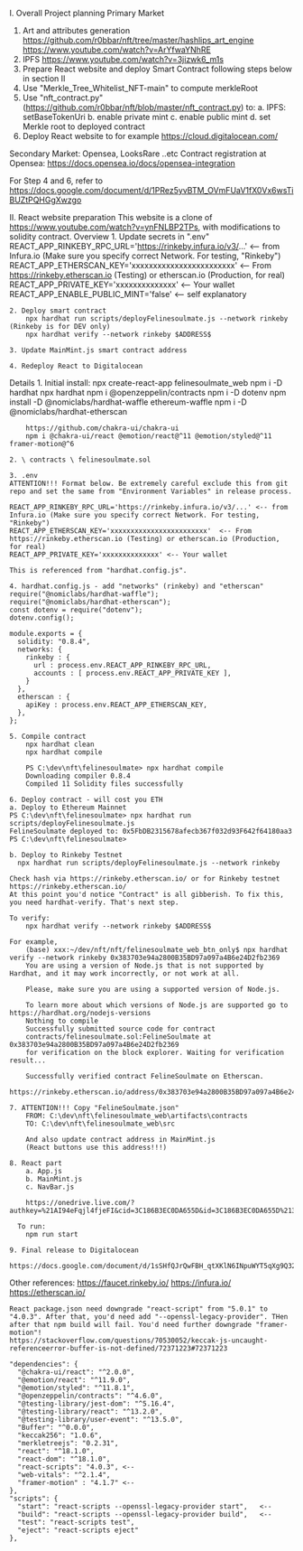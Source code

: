 I. Overall Project planning
Primary Market
  1. Art and attributes generation
    https://github.com/r0bbar/nft/tree/master/hashlips_art_engine
    https://www.youtube.com/watch?v=ArYfwaYNhRE 
  2. IPFS https://www.youtube.com/watch?v=3jizwk6_m1s
  3. Prepare React website and deploy Smart Contract following steps below in section II
  4. Use "Merkle_Tree_Whitelist_NFT-main" to compute merkleRoot
  5. Use "nft_contract.py" (https://github.com/r0bbar/nft/blob/master/nft_contract.py) to:
    a. IPFS: setBaseTokenUri
    b. enable private mint
    c. enable public mint
    d. set Merkle root to deployed contract
  6. Deploy React website to for example https://cloud.digitalocean.com/

Secondary Market: Opensea, LooksRare ..etc
  Contract registration at Opensea: https://docs.opensea.io/docs/opensea-integration 

For Step 4 and 6, refer to https://docs.google.com/document/d/1PRez5yvBTM_OVmFUaV1fX0Vx6wsTiBUZtPQHGgXwzgo

II. React website preparation
This website is a clone of https://www.youtube.com/watch?v=ynFNLBP2TPs, with modifications to solidity contract.
  Overview
    1. Update secrets in ".env"
      REACT_APP_RINKEBY_RPC_URL='https://rinkeby.infura.io/v3/...'  <-- from Infura.io (Make sure you specify correct Network. For testing, "Rinkeby")
      REACT_APP_ETHERSCAN_KEY='xxxxxxxxxxxxxxxxxxxxxxxx'            <-- From https://rinkeby.etherscan.io (Testing) or etherscan.io (Production, for real)
      REACT_APP_PRIVATE_KEY='xxxxxxxxxxxxxx'                        <-- Your wallet
      REACT_APP_ENABLE_PUBLIC_MINT='false'                          <-- self explanatory

    2. Deploy smart contract
        npx hardhat run scripts/deployFelinesoulmate.js --network rinkeby (Rinkeby is for DEV only)
        npx hardhat verify --network rinkeby $ADDRESS$

    3. Update MainMint.js smart contract address

    4. Redeploy React to Digitalocean

  Details
    1. Initial install:
        npx create-react-app felinesoulmate_web
        npm i -D hardhat
        npx hardhat
        npm i @openzeppelin/contracts
        npm i -D dotenv
        npm install -D @nomiclabs/hardhat-waffle ethereum-waffle 
        npm i -D @nomiclabs/hardhat-etherscan
        
        https://github.com/chakra-ui/chakra-ui
        npm i @chakra-ui/react @emotion/react@^11 @emotion/styled@^11 framer-motion@^6

    2. \ contracts \ felinesoulmate.sol

    3. .env 
    ATTENTION!!! Format below. Be extremely careful exclude this from git repo and set the same from "Environment Variables" in release process.

    REACT_APP_RINKEBY_RPC_URL='https://rinkeby.infura.io/v3/...' <-- from Infura.io (Make sure you specify correct Network. For testing, "Rinkeby")
    REACT_APP_ETHERSCAN_KEY='xxxxxxxxxxxxxxxxxxxxxxxx'  <-- From https://rinkeby.etherscan.io (Testing) or etherscan.io (Production, for real)
    REACT_APP_PRIVATE_KEY='xxxxxxxxxxxxxx' <-- Your wallet

    This is referenced from "hardhat.config.js".

    4. hardhat.config.js - add "networks" (rinkeby) and "etherscan"
    require("@nomiclabs/hardhat-waffle");
    require("@nomiclabs/hardhat-etherscan");
    const dotenv = require("dotenv");
    dotenv.config();

    module.exports = {
      solidity: "0.8.4",
      networks: {
        rinkeby : {
          url : process.env.REACT_APP_RINKEBY_RPC_URL,
          accounts : [ process.env.REACT_APP_PRIVATE_KEY ],
        }
      },
      etherscan : {
        apiKey : process.env.REACT_APP_ETHERSCAN_KEY,
      },
    };

    5. Compile contract
        npx hardhat clean
        npx hardhat compile

        PS C:\dev\nft\felinesoulmate> npx hardhat compile
        Downloading compiler 0.8.4
        Compiled 11 Solidity files successfully

    6. Deploy contract - will cost you ETH
    a. Deploy to Ethereum Mainnet
    PS C:\dev\nft\felinesoulmate> npx hardhat run scripts/deployFelinesoulmate.js
    FelineSoulmate deployed to: 0x5FbDB2315678afecb367f032d93F642f64180aa3
    PS C:\dev\nft\felinesoulmate>

    b. Deploy to Rinkeby Testnet
      npx hardhat run scripts/deployFelinesoulmate.js --network rinkeby

    Check hash via https://rinkeby.etherscan.io/ or for Rinkeby testnet https://rinkeby.etherscan.io/
    At this point you'd notice "Contract" is all gibberish. To fix this, you need hardhat-verify. That's next step.

    To verify:
        npx hardhat verify --network rinkeby $ADDRESS$
      
    For example,
        (base) xxx:~/dev/nft/nft/felinesoulmate_web_btn_only$ npx hardhat verify --network rinkeby 0x383703e94a2800B35BD97a097a4B6e24D2fb2369
        You are using a version of Node.js that is not supported by Hardhat, and it may work incorrectly, or not work at all.

        Please, make sure you are using a supported version of Node.js.

        To learn more about which versions of Node.js are supported go to https://hardhat.org/nodejs-versions
        Nothing to compile
        Successfully submitted source code for contract
        contracts/felinesoulmate.sol:FelineSoulmate at 0x383703e94a2800B35BD97a097a4B6e24D2fb2369
        for verification on the block explorer. Waiting for verification result...

        Successfully verified contract FelineSoulmate on Etherscan.
        https://rinkeby.etherscan.io/address/0x383703e94a2800B35BD97a097a4B6e24D2fb2369#code

    7. ATTENTION!!! Copy "FelineSoulmate.json"
        FROM: C:\dev\nft\felinesoulmate_web\artifacts\contracts
        TO: C:\dev\nft\felinesoulmate_web\src

        And also update contract address in MainMint.js
        (React buttons use this address!!!)

    8. React part
        a. App.js
        b. MainMint.js
        c. NavBar.js

        https://onedrive.live.com/?authkey=%21AI94eFqjl4fjeFI&cid=3C186B3EC0DA655D&id=3C186B3EC0DA655D%2130070&parId=3C186B3EC0DA655D%2130067&action=locate 

      To run:
        npm run start

    9. Final release to Digitalocean
      https://docs.google.com/document/d/1sSHfQJrQwFBH_qtXKlN6INpuWYT5qXg9Q32gRrqvr9M

Other references:
    https://faucet.rinkeby.io/
    https://infura.io/
    https://etherscan.io/

    React package.json need downgrade "react-script" from "5.0.1" to "4.0.3". After that, you'd need add "--openssl-legacy-provider". THen after that npm build will fail. You'd need further downgrade "framer-motion"!
    https://stackoverflow.com/questions/70530052/keccak-js-uncaught-referenceerror-buffer-is-not-defined/72371223#72371223

    "dependencies": {
      "@chakra-ui/react": "^2.0.0",
      "@emotion/react": "^11.9.0",
      "@emotion/styled": "^11.8.1",
      "@openzeppelin/contracts": "^4.6.0",
      "@testing-library/jest-dom": "^5.16.4",
      "@testing-library/react": "^13.2.0",
      "@testing-library/user-event": "^13.5.0",
      "Buffer": "^0.0.0",
      "keccak256": "1.0.6",
      "merkletreejs": "0.2.31",
      "react": "^18.1.0",
      "react-dom": "^18.1.0",
      "react-scripts": "4.0.3", <-- 
      "web-vitals": "^2.1.4",
      "framer-motion" : "4.1.7" <-- 
    },
    "scripts": {
      "start": "react-scripts --openssl-legacy-provider start",   <-- 
      "build": "react-scripts --openssl-legacy-provider build",   <-- 
      "test": "react-scripts test",
      "eject": "react-scripts eject"
    },


